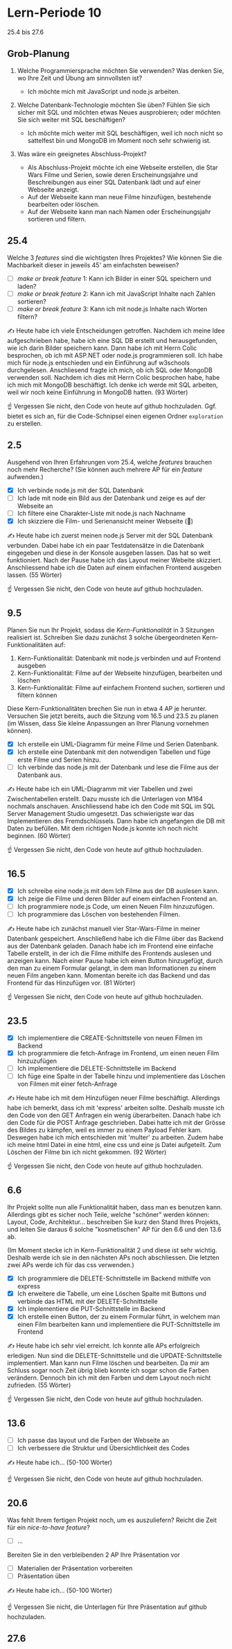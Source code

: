 # Lern-Periode 10

25.4 bis 27.6

## Grob-Planung

1. Welche Programmiersprache möchten Sie verwenden? Was denken Sie, wo Ihre Zeit und Übung am sinnvollsten ist?
   - Ich möchte mich mit JavaScript und node.js arbeiten.
   
3. Welche Datenbank-Technologie möchten Sie üben? Fühlen Sie sich sicher mit SQL und möchten etwas Neues ausprobieren; oder möchten Sie sich weiter mit SQL beschäftigen?
   - Ich möchte mich weiter mit SQL beschäftigen, weil ich noch nicht so sattelfest bin und MongoDB im Moment noch sehr schwierig ist.
   
5. Was wäre ein geeignetes Abschluss-Projekt?
   - Als Abschluss-Projekt möchte ich eine Webseite erstellen, die Star Wars Filme und Serien, sowie deren Erscheinungsjahre und Beschreibungen aus einer SQL Datenbank lädt und auf einer Webseite anzeigt.
   - Auf der Webseite kann man neue Filme hinzufügen, bestehende bearbeiten oder löschen.
   - Auf der Webseite kann man nach Namen oder Erscheinungsjahr sortieren und filtern.

## 25.4

Welche 3 *features* sind die wichtigsten Ihres Projektes? Wie können Sie die Machbarkeit dieser in jeweils 45' am einfachsten beweisen?

- [ ] *make or break feature* 1: Kann ich Bilder in einer SQL speichern und laden?
- [ ] *make or break feature* 2: Kann ich mit JavaScript Inhalte nach Zahlen sortieren?
- [ ] *make or break feature* 3: Kann ich mit node.js Inhalte nach Worten filtern?

✍️ Heute habe ich viele Entscheidungen getroffen. Nachdem ich meine Idee aufgeschrieben habe, habe ich eine SQL DB erstellt und herausgefunden, wie ich darin Bilder speichern kann. Dann habe ich mit Herrn Colic besprochen, ob ich mit ASP.NET oder node.js programmieren soll. Ich habe mich für node.js entschieden und ein Einführung auf w3schools durchgelesen. Anschliesend fragte ich mich, ob ich SQL oder MongoDB verwenden soll. Nachdem ich dies mit Herrn Colic besprochen habe, habe ich mich mit MongoDB beschäftigt. Ich denke ich werde mit SQL arbeiten, weil wir noch keine Einführung in MongoDB hatten. (93 Wörter)

☝️ Vergessen Sie nicht, den Code von heute auf github hochzuladen. Ggf. bietet es sich an, für die Code-Schnipsel einen eigenen Ordner `exploration` zu erstellen.

## 2.5

Ausgehend von Ihren Erfahrungen vom 25.4, welche *features* brauchen noch mehr Recherche? (Sie können auch mehrere AP für ein *feature* aufwenden.)

- [x] Ich verbinde node.js mit der SQL Datenbank
- [ ] Ich lade mit node ein Bild aus der Datenbank und zeige es auf der Webseite an
- [ ] Ich filtere eine Charakter-Liste mit node.js nach Nachname
- [x] Ich skizziere die Film- und Serienansicht meiner Webseite (📵)

✍️ Heute habe ich zuerst meinen node.js Server mit der SQL Datenbank verbunden. Dabei habe ich ein paar Testdatensätze in die Datenbank eingegeben und diese in der Konsole ausgeben lassen. Das hat so weit funktioniert. Nach der Pause habe ich das Layout meiner Webeite skizziert. Anschliessend habe ich die Daten auf einem einfachen Frontend ausgeben lassen. (55 Wörter)

☝️ Vergessen Sie nicht, den Code von heute auf github hochzuladen.

## 9.5

Planen Sie nun Ihr Projekt, sodass die *Kern-Funktionalität* in 3 Sitzungen realisiert ist. Schreiben Sie dazu zunächst 3 solche übergeordneten Kern-Funktionalitäten auf:

1. Kern-Funktionalität: Datenbank mit node.js verbinden und auf Frontend ausgeben
2. Kern-Funktionalität: Filme auf der Webseite hinzufügen, bearbeiten und löschen
3. Kern-Funktionalität: Filme auf einfachem Frontend suchen, sortieren und filtern können


Diese Kern-Funktionalitäten brechen Sie nun in etwa 4 AP je herunter. Versuchen Sie jetzt bereits, auch die Sitzung vom 16.5 und 23.5 zu planen (im Wissen, dass Sie kleine Anpassungen an Ihrer Planung vornehmen können).

- [x] Ich erstelle ein UML-Diagramm für meine Filme und Serien Datenbank.
- [x] Ich erstelle eine Datenbank mit den notwendigen Tabellen und füge erste Filme und Serien hinzu.
- [ ] Ich verbinde das node.js mit der Datenbank und lese die Filme aus der Datenbank aus.

✍️ Heute habe ich ein UML-Diagramm mit vier Tabellen und zwei Zwischentabellen erstellt. Dazu musste ich die Unterlagen von M164 nochmals anschauen. Anschliessend habe ich den Code mit SQL im SQL Server Management Studio umgesetzt. Das schwierigste war das Implementieren des Fremdschlüssels. Dann habe ich angefangen die DB mit Daten zu befüllen. Mit dem richtigen Node.js konnte ich noch nicht beginnen. (60 Wörter)

☝️ Vergessen Sie nicht, den Code von heute auf github hochzuladen.

## 16.5

- [x] Ich schreibe eine node.js mit dem Ich Filme aus der DB auslesen kann.
- [x] Ich zeige die Filme und deren Bilder auf einem einfachen Frontend an.
- [ ] Ich programmiere node.js Code, um einen Neuen Film hinzuzufügen.
- [ ] Ich programmiere das Löschen von bestehenden Filmen.

✍️ Heute habe ich zunächst manuell vier Star-Wars-Filme in meiner Datenbank gespeichert. Anschließend habe ich die Filme über das Backend aus der Datenbank geladen. Danach habe ich im Frontend eine einfache Tabelle erstellt, in der ich die Filme mithilfe des Frontends auslesen und anzeigen kann. Nach einer Pause habe ich einen Button hinzugefügt, durch den man zu einem Formular gelangt, in dem man Informationen zu einem neuen Film angeben kann. Momentan bereite ich das Backend und das Frontend für das Hinzufügen vor. (81 Wörter)

☝️ Vergessen Sie nicht, den Code von heute auf github hochzuladen.

## 23.5

- [x] Ich implementiere die CREATE-Schnittstelle von neuen Filmen im Backend
- [x] Ich programmiere die fetch-Anfrage im Frontend, um einen neuen Film hinzuzufügen
- [ ] Ich implementiere die DELETE-Schnittstelle im Backend
- [ ] Ich füge eine Spalte in der Tabelle hinzu und implementiere das Löschen von Filmen mit einer fetch-Anfrage

✍️ Heute habe ich mit dem Hinzufügen neuer Filme beschäftigt. Allerdings habe ich bemerkt, dass ich mit 'express' arbeiten sollte. Deshalb musste ich den Code von den GET Anfragen ein wenig überarbeiten. Danach habe ich den Code für die POST Anfrage geschrieben. Dabei hatte ich mit der Grösse des Bildes zu kämpfen, weil es immer zu einem Payload Fehler kam. Deswegen habe ich mich entschieden mit 'multer' zu arbeiten. Zudem habe ich meine html Datei in eine html, eine css und eine js Datei aufgeteilt. Zum Löschen der Filme bin ich nicht gekommen. (92 Wörter)

☝️ Vergessen Sie nicht, den Code von heute auf github hochzuladen.

## 6.6

Ihr Projekt sollte nun alle Funktionalität haben, dass man es benutzen kann. Allerdings gibt es sicher noch Teile, welche "schöner" werden können: Layout, Code, Architektur... beschreiben Sie kurz den Stand Ihres Projekts, und leiten Sie daraus 6 solche "kosmetischen" AP für den 6.6 und den 13.6 ab.

(Im Moment stecke ich in Kern-Funktionalität 2 und diese ist sehr wichtig. Deshalb werde ich sie in den nächsten APs noch abschliessen. Die letzten zwei APs werde ich für das css verwenden.)

- [x] Ich programmiere die DELETE-Schnittstelle im Backend mithilfe von express
- [x] Ich erweitere die Tabelle, um eine Löschen Spalte mit Buttons und verbinde das HTML mit der DELETE-Schnittstelle
- [x] Ich implementiere die PUT-Schnittstelle im Backend
- [x] Ich erstelle einen Button, der zu einem Formular führt, in welchem man einen Film bearbeiten kann und implementiere die PUT-Schnittstelle im Frontend

✍️ Heute habe ich sehr viel erreicht. Ich konnte alle APs erfolgreich erledigen. Nun sind die DELETE-Schnittstelle und die UPDATE-Schnittstelle implementiert. Man kann nun Filme löschen und bearbeiten. Da mir am Schluss sogar noch Zeit übrig blieb konnte ich sogar schon die Farben verändern. Dennoch bin ich mit den Farben und dem Layout noch nicht zufrieden. (55 Wörter)

☝️ Vergessen Sie nicht, den Code von heute auf github hochzuladen.

## 13.6

- [ ] Ich passe das layout und die Farben der Webseite an
- [ ] Ich verbessere die Struktur und Übersichtlichkeit des Codes

✍️ Heute habe ich... (50-100 Wörter)

☝️ Vergessen Sie nicht, den Code von heute auf github hochzuladen.

## 20.6

Was fehlt Ihrem fertigen Projekt noch, um es auszuliefern? Reicht die Zeit für ein *nice-to-have feature*?

- [ ] ...

Bereiten Sie in den verbleibenden 2 AP Ihre Präsentation vor

- [ ] Materialien der Präsentation vorbereiten
- [ ] Präsentation üben

✍️ Heute habe ich... (50-100 Wörter)

☝️ Vergessen Sie nicht, die Unterlagen für Ihre Präsentation auf github hochzuladen.

## 27.6

